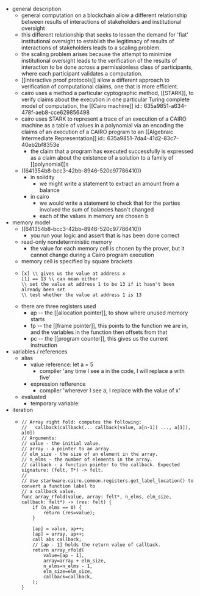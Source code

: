 - general description
	- general computation on a blockchain allow a different relationship between results of interactions of stakeholders and  institutional oversight
	- this different relationship that seeks to lessen the demand for 'fiat' institutional oversight to establish the legitimacy of results of interactions of stakeholders leads to a scaling problem.
	- the scaling problem arises because the attempt to minimize institutional oversight leads to the verification of the results of interaction to be done across a permissionless class of participants, where each participant validates a computation.
	- [[interactive proof protocols]] allow a different approach to verification of computational claims, one that is more efficient.
	- cairo uses a method a particular cyptographic method, [[STARK]], to verify claims about the execution in one particular Turing complete model of computation, the [[Cairo machine]]
	  id:: 635a9851-a634-478f-aeb8-cce629856498
	- cairo uses STARK to represent a trace of an execution of a CAIRO machine as a table of values in a polynomial via an encoding the claims of an execution of a CAIRO program to an [[Algebraic Intermediate Representation]]
	  id:: 635a9851-7da4-41d2-83c7-40eb2bf8353e
		- the claim that a program has executed successfully is expressed as a claim about the existence of a solution to a family of [[polynomial]]s
	- ((641354b8-bcc3-42bb-8946-520c97786410))
		- in solidity
			- we might write a statement to extract an amount from a balance
		- in cairo
			- we would write a statement to check that for the parties involved the sum of balances hasn't changed
			- each of the values in memory are chosen b
- memory model
	- ((641354b8-bcc3-42bb-8946-520c97786410))
		- you run your logic and assert that is has been done correct
	- read-only nondeterministic memory
		- the value for each memory cell is chosen by the prover, but it cannot change during a Cairo program execution
	- memory cell is specified by square brackets
	- ``` 
	  [x] \\ gives us the value at address x
	  [1] == 13 \\ can mean either
	  \\ set the value at address 1 to be 13 if it hasn't been already been set
	  \\ test whether the value at address 1 is 13
	  ```
	- there are three registers used
		- ap -- the [[allocation pointer]], to show where unused memory starts
		- fp -- the [[frame pointer]], this points to the function we are in, and the variables in the function then offsets from that
		- pc -- the [[program counter]], this gives us the current instruction
- variables / references
	- alias
		- value reference: let a = 5
			- compiler 'any time I see a in the code, I will replace a with five'
		- expression refference
			- compiler 'wherever I see a, I replace with the value of x'
	- evaluated
		- temporary variable:
- iteration
	- ``` 
	  // Array right fold: computes the following:
	  //   callback(callback(... callback(value, a[n-1]) ..., a[1]), a[0])
	  // Arguments:
	  // value - the initial value.
	  // array - a pointer to an array.
	  // elm_size - the size of an element in the array.
	  // n_elms - the number of elements in the array.
	  // callback - a function pointer to the callback. Expected signature: (felt, T*) -> felt.
	  //
	  // Use starkware.cairo.common.registers.get_label_location() to convert a function label to
	  // a callback value.
	  func array_rfold(value, array: felt*, n_elms, elm_size, callback: felt*) -> (res: felt) {
	      if (n_elms == 0) {
	          return (res=value);
	      }
	  
	      [ap] = value, ap++;
	      [ap] = array, ap++;
	      call abs callback;
	      // [ap - 1] holds the return value of callback.
	      return array_rfold(
	          value=[ap - 1],
	          array=array + elm_size,
	          n_elms=n_elms - 1,
	          elm_size=elm_size,
	          callback=callback,
	      );
	  }
	  ```
